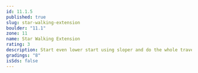 ```yaml
---
id: 11.1.5
published: true
slug: star-walking-extension
boulder: "11.1"
zone: 11
name: Star Walking Extension
rating: 3
description: Start even lower start using sloper and do the whole traverse
gradings: "8"
isSds: false
---
```

